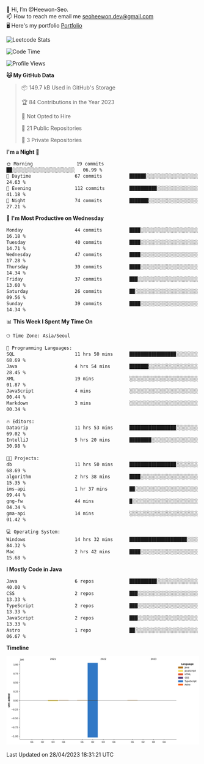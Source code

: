 👋 Hi, I’m @Heewon-Seo.  
📫 How to reach me email me seoheewon.dev@gmail.com   
🖥 Here's my portfolio [Portfolio](https://haileynotes.notion.site/HEEWON-SEO-f98fe97412ee4a6a94fd24fe6832f84c)

![Leetcode Stats](https://leetcode.card.workers.dev/?username=Heewon-Seo)

 <!--START_SECTION:waka-->
![Code Time](http://img.shields.io/badge/Code%20Time-425%20hrs%2046%20mins-blue)

![Profile Views](http://img.shields.io/badge/Profile%20Views-0-blue)

**🐱 My GitHub Data** 

> 📦 149.7 kB Used in GitHub's Storage 
 > 
> 🏆 84 Contributions in the Year 2023
 > 
> 🚫 Not Opted to Hire
 > 
> 📜 21 Public Repositories 
 > 
> 🔑 3 Private Repositories 
 > 
**I'm a Night 🦉** 

```text
🌞 Morning                19 commits          ██░░░░░░░░░░░░░░░░░░░░░░░   06.99 % 
🌆 Daytime                67 commits          ██████░░░░░░░░░░░░░░░░░░░   24.63 % 
🌃 Evening                112 commits         ██████████░░░░░░░░░░░░░░░   41.18 % 
🌙 Night                  74 commits          ███████░░░░░░░░░░░░░░░░░░   27.21 % 
```
📅 **I'm Most Productive on Wednesday** 

```text
Monday                   44 commits          ████░░░░░░░░░░░░░░░░░░░░░   16.18 % 
Tuesday                  40 commits          ████░░░░░░░░░░░░░░░░░░░░░   14.71 % 
Wednesday                47 commits          ████░░░░░░░░░░░░░░░░░░░░░   17.28 % 
Thursday                 39 commits          ████░░░░░░░░░░░░░░░░░░░░░   14.34 % 
Friday                   37 commits          ███░░░░░░░░░░░░░░░░░░░░░░   13.60 % 
Saturday                 26 commits          ██░░░░░░░░░░░░░░░░░░░░░░░   09.56 % 
Sunday                   39 commits          ████░░░░░░░░░░░░░░░░░░░░░   14.34 % 
```


📊 **This Week I Spent My Time On** 

```text
🕑︎ Time Zone: Asia/Seoul

💬 Programming Languages: 
SQL                      11 hrs 50 mins      █████████████████░░░░░░░░   68.69 % 
Java                     4 hrs 54 mins       ███████░░░░░░░░░░░░░░░░░░   28.45 % 
XML                      19 mins             ░░░░░░░░░░░░░░░░░░░░░░░░░   01.87 % 
JavaScript               4 mins              ░░░░░░░░░░░░░░░░░░░░░░░░░   00.44 % 
Markdown                 3 mins              ░░░░░░░░░░░░░░░░░░░░░░░░░   00.34 % 

🔥 Editors: 
DataGrip                 11 hrs 53 mins      █████████████████░░░░░░░░   69.02 % 
IntelliJ                 5 hrs 20 mins       ████████░░░░░░░░░░░░░░░░░   30.98 % 

🐱‍💻 Projects: 
db                       11 hrs 50 mins      █████████████████░░░░░░░░   68.69 % 
algorithm                2 hrs 38 mins       ████░░░░░░░░░░░░░░░░░░░░░   15.35 % 
ims-api                  1 hr 37 mins        ██░░░░░░░░░░░░░░░░░░░░░░░   09.44 % 
gng-fw                   44 mins             █░░░░░░░░░░░░░░░░░░░░░░░░   04.34 % 
gma-api                  14 mins             ░░░░░░░░░░░░░░░░░░░░░░░░░   01.42 % 

💻 Operating System: 
Windows                  14 hrs 32 mins      █████████████████████░░░░   84.32 % 
Mac                      2 hrs 42 mins       ████░░░░░░░░░░░░░░░░░░░░░   15.68 % 
```

**I Mostly Code in Java** 

```text
Java                     6 repos             ██████████░░░░░░░░░░░░░░░   40.00 % 
CSS                      2 repos             ███░░░░░░░░░░░░░░░░░░░░░░   13.33 % 
TypeScript               2 repos             ███░░░░░░░░░░░░░░░░░░░░░░   13.33 % 
JavaScript               2 repos             ███░░░░░░░░░░░░░░░░░░░░░░   13.33 % 
Astro                    1 repo              ██░░░░░░░░░░░░░░░░░░░░░░░   06.67 % 
```



**Timeline**

![Lines of Code chart](https://raw.githubusercontent.com/Heewon-Seo/Heewon-Seo/main/assets/bar_graph.png)


 Last Updated on 28/04/2023 18:31:21 UTC
<!--END_SECTION:waka-->

